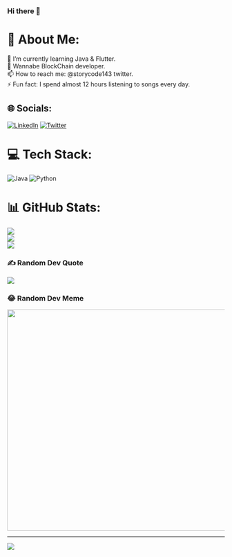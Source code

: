 ### Hi there 👋

# 💫 About Me:
🔭 I’m currently learning Java & Flutter.<br>🌱 Wannabe BlockChain developer.<br>📫 How to reach me: @storycode143 twitter.<br>⚡ Fun fact: I spend almost 12 hours listening to songs every day.


## 🌐 Socials:
[![LinkedIn](https://img.shields.io/badge/LinkedIn-%230077B5.svg?logo=linkedin&logoColor=white)](https://linkedin.com/in/storycode143) [![Twitter](https://img.shields.io/badge/Twitter-%231DA1F2.svg?logo=Twitter&logoColor=white)](https://twitter.com/storycode143) 

# 💻 Tech Stack:
![Java](https://img.shields.io/badge/java-%23ED8B00.svg?style=for-the-badge&logo=java&logoColor=white) ![Python](https://img.shields.io/badge/python-3670A0?style=for-the-badge&logo=python&logoColor=ffdd54)
# 📊 GitHub Stats:
![](https://github-readme-stats.vercel.app/api?username=storycode143&theme=jolly&hide_border=false&include_all_commits=false&count_private=false)<br/>
![](https://github-readme-streak-stats.herokuapp.com/?user=storycode143&theme=jolly&hide_border=false)<br/>
![](https://github-readme-stats.vercel.app/api/top-langs/?username=storycode143&theme=jolly&hide_border=false&include_all_commits=false&count_private=false&layout=compact)

### ✍️ Random Dev Quote
![](https://quotes-github-readme.vercel.app/api?type=horizontal&theme=radical)

### 😂 Random Dev Meme
<img src="https://random-memer.herokuapp.com/" width="512px"/>

---
[![](https://visitcount.itsvg.in/api?id=storycode143&icon=0&color=0)](https://visitcount.itsvg.in)

